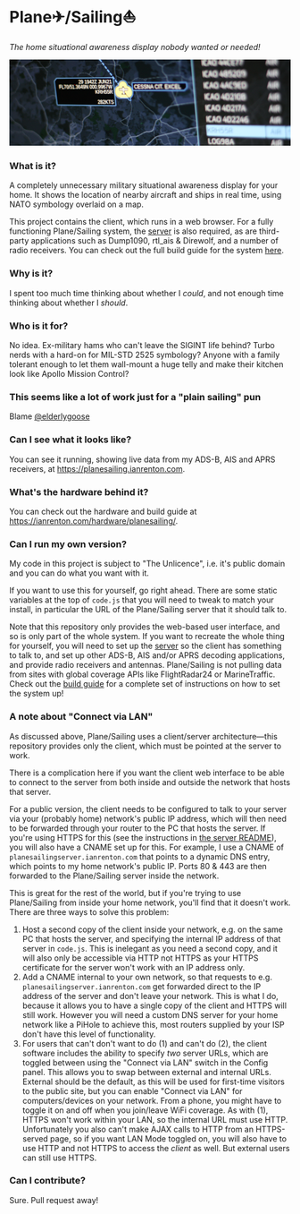 # Plane✈/Sailing⛵

*The home situational awareness display nobody wanted or needed!*

![Plane Sailing Banner](./banner.png)

### What is it?

A completely unnecessary military situational awareness display for your home. It shows the location of nearby aircraft and ships in real time, using NATO symbology overlaid on a map.

This project contains the client, which runs in a web browser. For a fully functioning Plane/Sailing system, the [server](https://github.com/ianrenton/planesailing-server) is also required, as are third-party applications such as Dump1090, rtl_ais & Direwolf, and a number of radio receivers. You can check out the full build guide for the system [here](https://ianrenton.com/hardware/planesailing/).

### Why is it?

I spent too much time thinking about whether I *could*, and not enough time thinking about whether I *should*.

### Who is it for?

No idea. Ex-military hams who can't leave the SIGINT life behind? Turbo nerds with a hard-on for MIL-STD 2525 symbology? Anyone with a family tolerant enough to let them wall-mount a huge telly and make their kitchen look like Apollo Mission Control?

### This seems like a lot of work just for a "plain sailing" pun

Blame [@elderlygoose](https://twitter.com/ElderlyGoose)

### Can I see what it looks like?

You can see it running, showing live data from my ADS-B, AIS and APRS receivers, at https://planesailing.ianrenton.com.

### What's the hardware behind it?

You can check out the hardware and build guide at https://ianrenton.com/hardware/planesailing/.

### Can I run my own version?

My code in this project is subject to "The Unlicence", i.e. it's public domain and you can do what you want with it.

If you want to use this for yourself, go right ahead. There are some static variables at the top of `code.js` that you will need to tweak to match your install, in particular the URL of the Plane/Sailing server that it should talk to.

Note that this repository only provides the web-based user interface, and so is only part of the whole system. If you want to recreate the whole thing for yourself, you will need to set up the [server](https://github.com/ianrenton/planesailing-server) so the client has something to talk to, and set up other ADS-B, AIS and/or APRS decoding applications, and provide radio receivers and antennas. Plane/Sailing is not pulling data from sites with global coverage APIs like FlightRadar24 or MarineTraffic. Check out the [build guide](https://ianrenton.com/hardware/planesailing/) for a complete set of instructions on how to set the system up!

### A note about "Connect via LAN"

As discussed above, Plane/Sailing uses a client/server architecture&mdash;this repository provides only the client, which must be pointed at the server to work. 

There is a complication here if you want the client web interface to be able to connect to the server from both inside and outside the network that hosts that server.

For a public version, the client needs to be configured to talk to your server via your (probably home) network's public IP address, which will then need to be forwarded through your router to the PC that hosts the server. If you're using HTTPS for this (see the instructions in [the server README](https://github.com/ianrenton/planesailing-server/blob/main/README.md)), you will also have a CNAME set up for this. For example, I use a CNAME of `planesailingserver.ianrenton.com` that points to a dynamic DNS entry, which points to my home network's public IP. Ports 80 & 443 are then forwarded to the Plane/Sailing server inside the network.

This is great for the rest of the world, but if you're trying to use Plane/Sailing from inside your home network, you'll find that it doesn't work. There are three ways to solve this problem:

1. Host a second copy of the client inside your network, e.g. on the same PC that hosts the server, and specifying the internal IP address of that server in `code.js`. This is inelegant as you need a second copy, and it will also only be accessible via HTTP not HTTPS as your HTTPS certificate for the server won't work with an IP address only.
2. Add a CNAME internal to your own network, so that requests to e.g. `planesailingserver.ianrenton.com` get forwarded direct to the IP address of the server and don't leave your network. This is what I do, because it allows you to have a single copy of the client and HTTPS will still work. However you will need a custom DNS server for your home network like a PiHole to achieve this, most routers supplied by your ISP don't have this level of functionality.
3. For users that can't don't want to do (1) and can't do (2), the client software includes the ability to specify *two* server URLs, which are toggled between using the "Connect via LAN" switch in the Config panel. This allows you to swap between external and internal URLs. External should be the default, as this will be used for first-time visitors to the public site, but you can enable "Connect via LAN" for computers/devices on your network. From a phone, you might have to toggle it on and off when you join/leave WiFi coverage. As with (1), HTTPS won't work within your LAN, so the internal URL must use HTTP. Unfortunately you also can't make AJAX calls to HTTP from an HTTPS-served page, so if you want LAN Mode toggled on, you will also have to use HTTP and not HTTPS to access the *client* as well. But external users can still use HTTPS.

### Can I contribute?

Sure. Pull request away!
